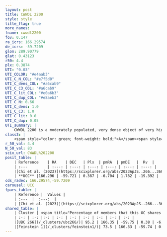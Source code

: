 ```yaml
---
layout: post
title: CWWDL 2200
style: style
title_flag: true
more_names: 
fname: cwwdl2200
fov: 0.147
ra_icrs: 166.29574
de_icrs: -59.7209
glon: 289.90779
glat: 0.43123
r50: 4.4
plx: 0.3874
UTI: "0.03"
UTI_COLOR: "#e4aab3"
UTI_C_N_COL: "#e7f5d0"
UTI_C_dens_COL: "#a6cab9"
UTI_C_C3_COL: "#a6cab9"
UTI_C_lit_COL: "#e0a6b3"
UTI_C_dup_COL: "#e8aeb3"
UTI_C_N: 0.66
UTI_C_dens: 1.0
UTI_C_C3: 1.0
UTI_C_lit: 0.0
UTI_C_dup: 0.05
UTI_summary: |
    CWWDL 2200 is a moderately populated, very dense object of very high C3 quality. It was recently reported in the literature.<br><br><span style="color: #99180f; font-weight: bold;">Warning: </span>This is very likely a duplicate object, which shares a large percentage of members with at least one previously reported entry.
class3: |
    <span style="color: green; font-weight: bold;">A</span><span style="color: green; font-weight: bold;">A</span>
r_50_val: 4.4
N_50_val: 83
scix_url: CWWDL%202200
posit_table: |
    | Reference    | RA    | DEC   | Plx  | pmRA  | pmDE   |  Rv  |
    | :---         | :---: | :---: | :---: | :---: | :---: | :---: |
    |[Chi et al. (2023)](https://scixplorer.org/abs/2023ApJS..266...36C) | 166.279 | -59.73 | 0.384 | -6.684 | 1.864 | 6.903 |
    | **UCC** |166.296 | -59.721 | 0.387 | -6.704 | 1.782 | -19.392 | 
cds_radec: 166.29574,-59.7209
carousel: UCC
fpars_table: |
    | Reference |  Values |
    | :---  |  :---:  |
    | [Chi et al. (2023)](https://scixplorer.org/abs/2023ApJS..266...36C) | `logAge=6.2, Z=0.23` |
shared_table: |
    | Cluster | <span title="Percentage of members that this OC shares with the ones listed">%</span>   | RA   | DEC   | Plx   | pmRA  | pmDE  | Rv | UTI |
    | :-: | :-: |:-: | :-: | :-: | :-: | :-: | :-: | :-: |
    |[UBC 266](/_clusters/ubc266/)| 95.2 | 166.35 | -59.75 | 0.38 | -6.69 | 1.75 | -16.86 |0.34 |
    |[Feinstein 1](/_clusters/feinstein1/)| 73.5 | 166.33 | -59.74 | 0.39 | -6.69 | 1.75 | -19.39 |0.84 |
---
```

